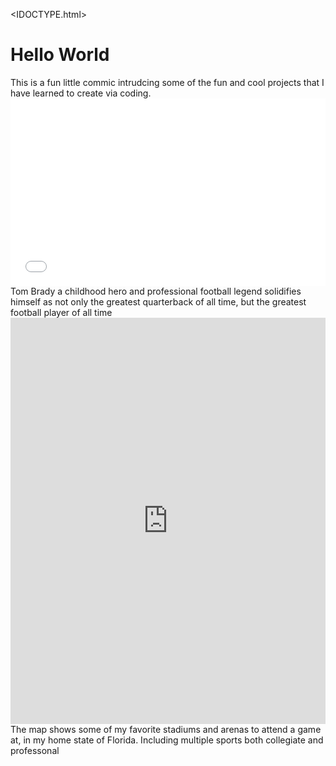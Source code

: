 <IDOCTYPE.html>
<html>
<body>
  <h1>Hello World</h1>
  <p1>This is a fun little commic intrudcing some of the fun and cool projects that I have learned to create via coding. </p1>
  <iframe src="//www.pixton.com/embed/vzdaextt" frameborder="0" width="100%" height="300" allowfullscreen></iframe>
  <p2>Tom Brady a childhood hero and professional football legend solidifies himself as not only the greatest quarterback of all time, but the greatest football player of all time </p2>
  <iframe src='https://cdn.knightlab.com/libs/timeline3/latest/embed/index.html?source=1_MkmGi5TZvgFHLK4OnHlc7Rd0vaLiE9pCVQDLiznJu8&font=Default&lang=en&initial_zoom=2&height=650' width='100%' height='650' webkitallowfullscreen mozallowfullscreen allowfullscreen frameborder='0'></iframe
  
 The map shows some of my favorite stadiums and arenas to attend a game at, in my home state of Florida. Including multiple sports both collegiate and professonal

